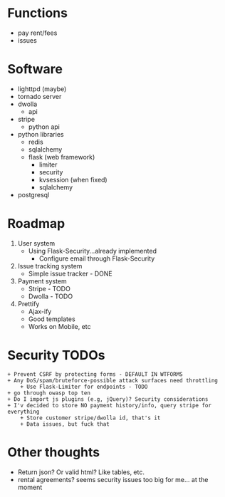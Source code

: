 # Functions
* pay rent/fees
* issues

# Software
* lighttpd (maybe)
* tornado server
* dwolla
    + api
* stripe
    + python api
* python libraries
    + redis
    + sqlalchemy
    + flask (web framework)
        + limiter
        + security
        + kvsession (when fixed)
        + sqlalchemy
* postgresql

# Roadmap
1. User system
    + Using Flask-Security...already implemented
        + Configure email through Flask-Security
2. Issue tracking system
    + Simple issue tracker - DONE
3. Payment system
    + Stripe - TODO
    + Dwolla - TODO
4. Prettify
    + Ajax-ify
    + Good templates
    + Works on Mobile, etc

# Security TODOs
    + Prevent CSRF by protecting forms - DEFAULT IN WTFORMS
    + Any DoS/spam/bruteforce-possible attack surfaces need throttling
        + Use Flask-Limiter for endpoints - TODO
    + go through owasp top ten
    + Do I import js plugins (e.g, jQuery)? Security considerations
    + I'v decided to store NO payment history/info, query stripe for everything
        + Store customer stripe/dwolla id, that's it
        + Data issues, but fuck that

# Other thoughts
+ Return json? Or valid html? Like tables, etc.
+ rental agreements? seems security issues too big for me... at the moment
